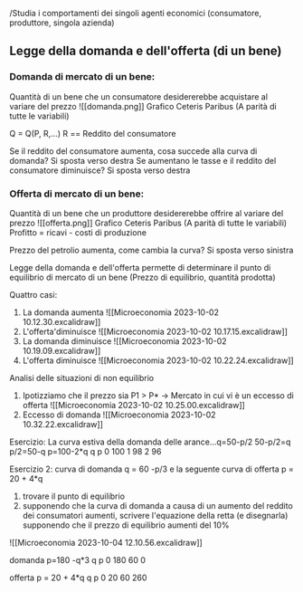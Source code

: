 /Studia i comportamenti dei singoli agenti economici (consumatore, produttore, singola azienda)

## Legge della domanda e dell'offerta (di un bene)
### Domanda di mercato di un bene:
Quantità di un bene che un consumatore desidererebbe acquistare al variare del prezzo
![[domanda.png]]
Grafico Ceteris Paribus (A parità di tutte le variabili)

Q = Q(P, R,...)
R == Reddito del consumatore

Se il reddito del consumatore aumenta, cosa succede alla curva di domanda? Si sposta verso destra
Se aumentano le tasse e il reddito del consumatore diminuisce? Si sposta verso destra 

### Offerta di mercato di un bene:
Quantità di un bene che un produttore desidererebbe offrire al variare del prezzo
![[offerta.png]]
Grafico Ceteris Paribus (A parità di tutte le variabili)
Profitto = ricavi - costi di produzione

Prezzo del petrolio aumenta, come cambia la curva? Si sposta verso sinistra

Legge della domanda e dell'offerta permette di determinare il punto di equilibrio di mercato di un bene (Prezzo di equilibrio, quantità prodotta)


Quattro casi:
1) La domanda aumenta
	![[Microeconomia 2023-10-02 10.12.30.excalidraw]]
2) L'offerta'diminuisce
	![[Microeconomia 2023-10-02 10.17.15.excalidraw]]
3) La domanda diminuisce
	![[Microeconomia 2023-10-02 10.19.09.excalidraw]]
4) L'offerta diminuisce
	![[Microeconomia 2023-10-02 10.22.24.excalidraw]]

Analisi delle situazioni di non equilibrio
1) Ipotizziamo che il prezzo sia P1 > P* -> Mercato in cui vi è un eccesso di offerta
	![[Microeconomia 2023-10-02 10.25.00.excalidraw]]
2) Eccesso di domanda
	![[Microeconomia 2023-10-02 10.32.22.excalidraw]]


Esercizio: La curva estiva della domanda delle arance...q=50-p/2
50-p/2=q
p/2=50-q
p=100-2*q
q   p
0   100
1    98
2    96

Esercizio 2: curva di domanda q = 60 -p/3 e la seguente curva di offerta p = 20 + 4*q
1) trovare il punto di equilibrio
2) supponendo che la curva di domanda a causa di un aumento del reddito dei consumatori aumenti, scrivere l'equazione della retta (e disegnarla) supponendo che il prezzo di equilibrio aumenti del 10%

![[Microeconomia 2023-10-04 12.10.56.excalidraw]]

domanda p=180 -q*3
q    p
0    180
60    0

offerta p = 20 + 4*q
q    p
0    20
60    260